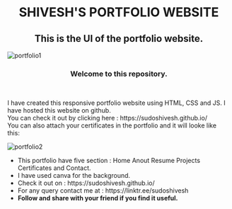 <h1 align="center"><b> SHIVESH'S PORTFOLIO WEBSITE </b></h1>
<h2 align="center"> This is the UI of the portfolio website.</h2>

![portfolio1](https://user-images.githubusercontent.com/78317220/188071588-2bfc2674-9e33-48ca-883d-d4b0bd1bf1fd.png)

<h3 align="center"><b> Welcome to this repository.</b></h3><br>
<p>I have created this responsive portfolio website using HTML, CSS and JS. I have hosted this website on github.<br>
You can check it out by clicking here : https://sudoshivesh.github.io/
<br>
You can also attach your certificates in the portfolio and it will looke like this: </p>

![portfolio2](https://user-images.githubusercontent.com/78317220/188071607-1553b886-b099-48be-b52d-c386bb8adc0d.png)

<ul>
<li>This portfolio have five section : Home Anout Resume Projects Certificates and Contact.</li>
<li> I have used canva for the background.</li>
<li> Check it out on : https://sudoshivesh.github.io/ </li>
<li> For any query contact me at : https://linktr.ee/sudoshivesh </li>
  <li> <b>Follow and share with your friend if you find it useful.</b></li>
</ul>
